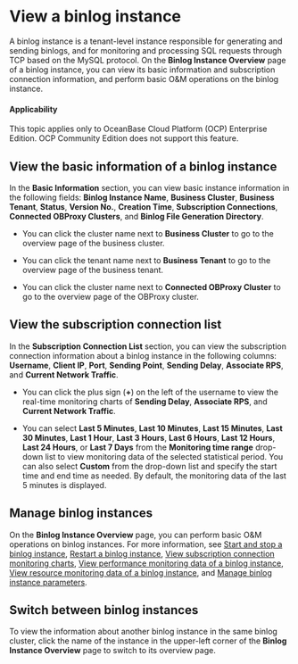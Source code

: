 # View a binlog instance

A binlog instance is a tenant-level instance responsible for generating and sending binlogs, and for monitoring and processing SQL requests through TCP based on the MySQL protocol. On the **Binlog Instance Overview** page of a binlog instance, you can view its basic information and subscription connection information, and perform basic O&M operations on the binlog instance.

<main id="notice" type='notice'>
<h4>Applicability</h4>
<p>This topic applies only to OceanBase Cloud Platform (OCP) Enterprise Edition. OCP Community Edition does not support this feature. </p>
</main>

## View the basic information of a binlog instance

In the **Basic Information** section, you can view basic instance information in the following fields: **Binlog Instance Name**, **Business Cluster**, **Business Tenant**, **Status**, **Version No.**, **Creation Time**, **Subscription Connections**, **Connected OBProxy Clusters**, and **Binlog File Generation Directory**.

* You can click the cluster name next to **Business Cluster** to go to the overview page of the business cluster.

* You can click the tenant name next to **Business Tenant** to go to the overview page of the business tenant.

* You can click the cluster name next to **Connected OBProxy Cluster** to go to the overview page of the OBProxy cluster.

## View the subscription connection list

In the **Subscription Connection List** section, you can view the subscription connection information about a binlog instance in the following columns: **Username**, **Client IP**, **Port**, **Sending Point**, **Sending Delay**, **Associate RPS**, and **Current Network Traffic**.

* You can click the plus sign (**+**) on the left of the username to view the real-time monitoring charts of **Sending Delay**, **Associate RPS**, and **Current Network Traffic**.

* You can select **Last 5 Minutes**, **Last 10 Minutes**, **Last 15 Minutes**, **Last 30 Minutes**, **Last 1 Hour**, **Last 3 Hours**, **Last 6 Hours**, **Last 12 Hours**, **Last 24 Hours**, or **Last 7 Days** from the **Monitoring time range** drop-down list to view monitoring data of the selected statistical period. You can also select **Custom** from the drop-down list and specify the start time and end time as needed. By default, the monitoring data of the last 5 minutes is displayed.

## Manage binlog instances

On the **Binlog Instance Overview** page, you can perform basic O&M operations on binlog instances. For more information, see [Start and stop a binlog instance](200.start-and-stop-a-binlog-instance.md), [Restart a binlog instance](300.restart-a-binlog-instance.md), [View subscription connection monitoring charts](../../../880.manage-performance-monitoring/100.performance-monitoring-overview/630.view-subscription-connection-of-binlog.md), [View performance monitoring data of a binlog instance](../../../880.manage-performance-monitoring/100.performance-monitoring-overview/650.view-performance-monitoring-of-binlog.md), [View resource monitoring data of a binlog instance](../../../880.manage-performance-monitoring/100.performance-monitoring-overview/670.view-resource-monitoring-of-binlog.md), and [Manage binlog instance parameters](500.manage-a-binlog-instance-parameters.md).

## Switch between binlog instances

To view the information about another binlog instance in the same binlog cluster, click the name of the instance in the upper-left corner of the **Binlog Instance Overview** page to switch to its overview page.

